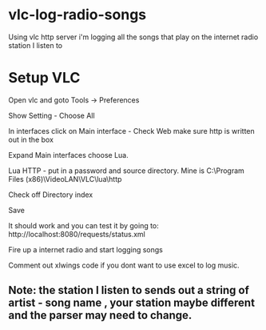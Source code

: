 # vlc-log-radio-songs
Using vlc http server i'm logging all the songs that play on the internet radio station I listen to

# Setup VLC
Open vlc and goto Tools -> Preferences

Show Setting - Choose All

In interfaces click on Main interface - Check Web make sure http is written out in the box

Expand Main interfaces choose Lua.

Lua HTTP - put in a password and source directory. Mine is C:\Program Files (x86)\VideoLAN\VLC\lua\http

Check off Directory index

Save

It should work and you can test it by going to: http://localhost:8080/requests/status.xml

Fire up a internet radio and start logging songs

Comment out xlwings code if you dont want to use excel to log music.

## Note: the station I listen to sends out a string of artist - song name , your station maybe different and the parser may need to change.
